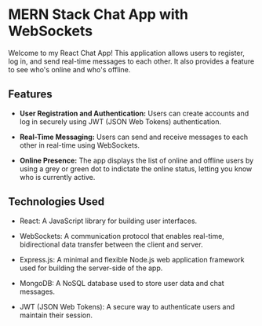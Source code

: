 # MERN Stack Chat App with WebSockets

Welcome to my React Chat App! This application allows users to register, log in, and send real-time messages to each other. It also provides a feature to see who's online and who's offline.

## Features

- **User Registration and Authentication:** Users can create accounts and log in securely using JWT (JSON Web Tokens) authentication.

- **Real-Time Messaging:** Users can send and receive messages to each other in real-time using WebSockets.

- **Online Presence:** The app displays the list of online and offline users by using a grey or green dot to indictate the online status, letting you know who is currently active.

## Technologies Used

- React: A JavaScript library for building user interfaces.

- WebSockets: A communication protocol that enables real-time, bidirectional data transfer between the client and server.

- Express.js: A minimal and flexible Node.js web application framework used for building the server-side of the app.

- MongoDB: A NoSQL database used to store user data and chat messages.

- JWT (JSON Web Tokens): A secure way to authenticate users and maintain their session.
